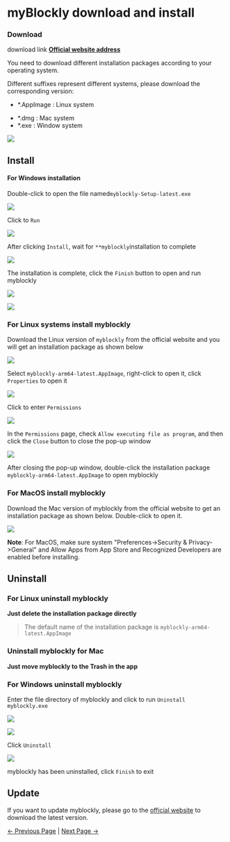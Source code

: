 # myBlockly download and install

### Download

download link **[Official website address](https://www.elephantrobotics.com/en/downloads/)**

You need to download different installation packages according to your operating system.



Different suffixes represent different systems, please download the corresponding version:

- *.AppImage  : Linux system

* *.dmg : Mac system
* *.exe : Window system



![](../../../../resources/5-BasicApplication/5.2.1/m5/img/download.png)



## Install

#### For Windows installation

Double-click to open the file named`myblockly-Setup-latest.exe`

![](../../../../resources/5-BasicApplication/5.2.1/m5/img/install_1.png)

Click to `Run`

![](../../../../resources/5-BasicApplication/5.2.1/m5/img/install_2.png)

After clicking `Install`, wait for `**myblockly`installation to complete

![](../../../../resources/5-BasicApplication/5.2.1/m5/img/install_3.png)



The installation is complete, click the `Finish` button to open and run myblockly

![](../../../../resources/5-BasicApplication/5.2.1/m5/img/install_4.png)

![](../../../../resources/5-BasicApplication/5.2.1/m5/img/install_5.png)







### For Linux systems install myblockly

Download the Linux version of `myblockly` from the official website and you will get an installation package as shown below

![](../../../../resources/5-BasicApplication/5.2.1/m5/img/appimage.png)





Select `myblockly-arm64-latest.AppImage`, right-click to open it, click `Properties` to open it

<img src="../../../../resources/5-BasicApplication/5.2.1/m5/img/appimage1.png"  />



Click to enter `Permissions`

<img src="../../../../resources/5-BasicApplication/5.2.1/m5/img/appimage2.png"  />



In the `Permissions` page, check `Allow executing file as program`, and then click the `Close` button to close the pop-up window

<img src="../../../../resources/5-BasicApplication/5.2.1/m5/img/appimage3.png"  />



After closing the pop-up window, double-click the installation package `myblockly-arm64-latest.AppImage` to open myblockly



### For MacOS install myblockly

Download the Mac version of myblockly from the official website to get an installation package as shown below. Double-click to open it.

![](../../../../resources/5-BasicApplication/5.2.1/m5/img/mac.png)

**Note**: For MacOS, make sure system "Preferences->Security & Privacy->General" and Allow Apps from App Store and Recognized Developers are enabled before installing.







## Uninstall



### For Linux uninstall myblockly

**Just delete the installation package directly**

>The default name of the installation package is `myblockly-arm64-latest.AppImage`





### Uninstall myblockly for Mac

**Just move myblockly to the Trash in the app**





### For Windows uninstall myblockly

Enter the file directory of myblockly and click to run `Uninstall myblockly.exe`

<img src="../../../../resources/5-BasicApplication/5.2.1/m5/img/uninstall.png"  />

![](../../../../resources/5-BasicApplication/5.2.1/m5/img/uninstall_1.png)



Click `Uninstall`

![](../../../../resources/5-BasicApplication/5.2.1/m5/img/uninstall_2.png)

myblockly has been uninstalled, click `Finish` to exit





## Update

If you want to update myblockly, please go to the [official website](https://www.elephantrobotics.com/en/downloads/) to download the latest version.




[← Previous Page](./1-myBlocklyFirstUse.md) | [Next Page →](./3-interface_description.md)